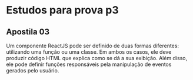
# Estudos para prova p3

## Apostila 03
Um componente ReactJS pode ser definido de duas formas diferentes: utilizando
uma função ou uma classe. Em ambos os casos, ele deve produzir código HTML que
explica como se dá a sua exibição. Além disso, ele pode definir funções
responsáveis pela manipulação de eventos gerados pelo usuário.
